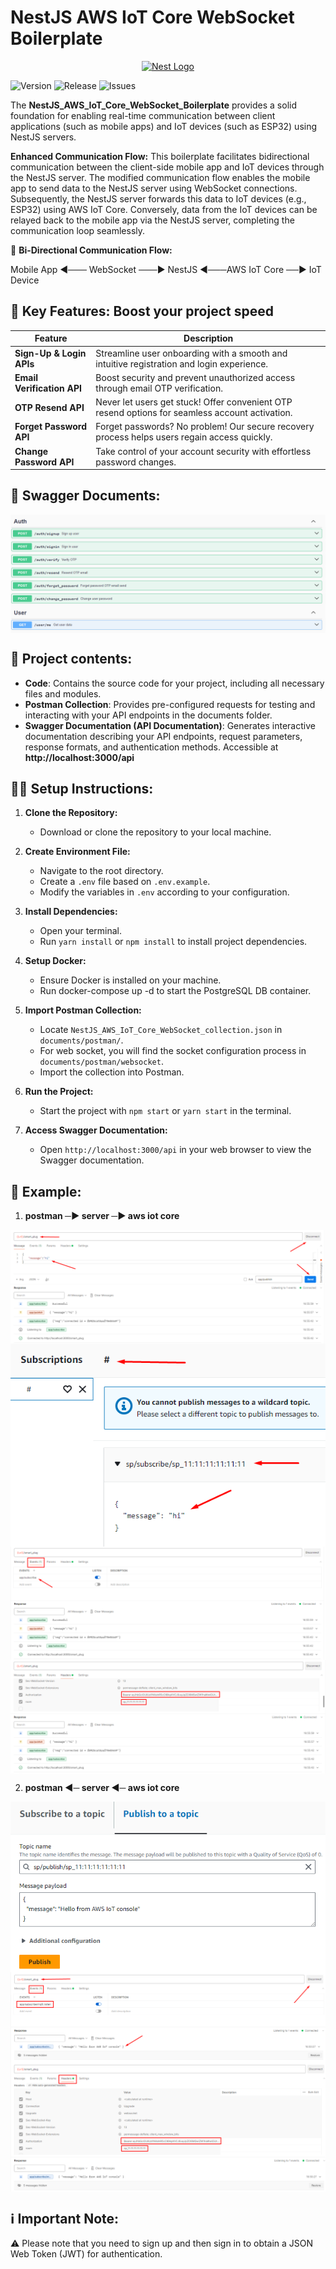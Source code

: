 # NestJS AWS IoT Core WebSocket Boilerplate

<p align="center">
  <a href="http://nestjs.com/" target="blank"><img src="https://nestjs.com/img/logo-small.svg" width="200" alt="Nest Logo" /></a>
</p>


![Version](https://img.shields.io/github/v/tag/Md-Tarikul-Islam-Juel/nestJS_Websocket?label=version&color=blue)
![Release](https://img.shields.io/github/v/release/Md-Tarikul-Islam-Juel/nestJS_Websocket?label=release&color=blue)
![Issues](https://img.shields.io/github/issues/Md-Tarikul-Islam-Juel/nestJS_Websocket?color=red)


The **NestJS_AWS_IoT_Core_WebSocket_Boilerplate** provides a solid foundation for enabling real-time communication between client applications (such as mobile apps) and IoT devices (such as ESP32) using NestJS servers.

**Enhanced Communication Flow:**
This boilerplate facilitates bidirectional communication between the client-side mobile app and IoT devices through the NestJS server. The modified communication flow enables the mobile app to send data to the NestJS server using WebSocket connections. Subsequently, the NestJS server forwards this data to IoT devices (e.g., ESP32) using AWS IoT Core. Conversely, data from the IoT devices can be relayed back to the mobile app via the NestJS server, completing the communication loop seamlessly.


🌟 **Bi-Directional Communication Flow:**

Mobile App  ◀─── WebSocket ───▶ NestJS ◀───AWS IoT Core ──▶ IoT Device 




## 🚀 Key Features: Boost your project speed

| Feature                    | Description                                                                                     |
|----------------------------|-------------------------------------------------------------------------------------------------|
| **Sign-Up & Login APIs**   | Streamline user onboarding with a smooth and intuitive registration and login experience.       |
| **Email Verification API** | Boost security and prevent unauthorized access through email OTP verification.                  |
| **OTP Resend API**         | Never let users get stuck! Offer convenient OTP resend options for seamless account activation. |
| **Forget Password API**    | Forget passwords? No problem! Our secure recovery process helps users regain access quickly.    |
| **Change Password API**    | Take control of your account security with effortless password changes.                         |


## 📖 Swagger Documents:

<img src="https://github.com/Md-Tarikul-Islam-Juel/NestJs_AWS_IoT_Core_WebSocket/blob/main/documents/photos/swagger.png" alt="swagger" style="display: block; margin: auto;">

## 📁 Project contents:

- **Code**: Contains the source code for your project, including all necessary files and modules.
- **Postman Collection**: Provides pre-configured requests for testing and interacting with your API endpoints in
  the documents folder.
- **Swagger Documentation (API Documentation)**:
  Generates interactive documentation describing your API endpoints, request parameters, response formats, and
  authentication methods.
  Accessible at **http://localhost:3000/api**

## 🚴🏿 Setup Instructions:

1. **Clone the Repository:**
   - Download or clone the repository to your local machine.

2. **Create Environment File:**
   - Navigate to the root directory.
   - Create a `.env` file based on `.env.example`.
   - Modify the variables in `.env` according to your configuration.

3. **Install Dependencies:**
   - Open your terminal.
   - Run `yarn install` or `npm install` to install project dependencies.

4. **Setup Docker:**
   - Ensure Docker is installed on your machine.
   - Run docker-compose up -d to start the PostgreSQL DB container.
   
5. **Import Postman Collection:**
   - Locate `NestJS_AWS_IoT_Core_WebSocket_collection.json` in `documents/postman/`.
   - For web socket, you will find the socket configuration process in `documents/postman/websocket`.
   - Import the collection into Postman.

6. **Run the Project:**
   - Start the project with `npm start` or `yarn start` in the terminal.

7. **Access Swagger Documentation:**
   - Open `http://localhost:3000/api` in your web browser to view the Swagger documentation.



## 📖 Example:

1. **postman ─▶ server ─▶ aws iot core**
<img src="https://github.com/Md-Tarikul-Islam-Juel/NestJs_AWS_IoT_Core_WebSocket/blob/main/documents/photos/21.png" alt="aws" style="display: block; margin: auto;">
<img src="https://github.com/Md-Tarikul-Islam-Juel/NestJs_AWS_IoT_Core_WebSocket/blob/main/documents/photos/22.png" alt="aws" style="display: block; margin: auto;">
<img src="https://github.com/Md-Tarikul-Islam-Juel/NestJs_AWS_IoT_Core_WebSocket/blob/main/documents/photos/23.png" alt="aws" style="display: block; margin: auto;">
<img src="https://github.com/Md-Tarikul-Islam-Juel/NestJs_AWS_IoT_Core_WebSocket/blob/main/documents/photos/24.png" alt="aws" style="display: block; margin: auto;">

2. **postman ◀─ server ◀─ aws iot core**
<img src="https://github.com/Md-Tarikul-Islam-Juel/NestJs_AWS_IoT_Core_WebSocket/blob/main/documents/photos/11.png" alt="aws" style="display: block; margin: auto;">
<img src="https://github.com/Md-Tarikul-Islam-Juel/NestJs_AWS_IoT_Core_WebSocket/blob/main/documents/photos/12.png" alt="aws" style="display: block; margin: auto;">
<img src="https://github.com/Md-Tarikul-Islam-Juel/NestJs_AWS_IoT_Core_WebSocket/blob/main/documents/photos/13.png" alt="aws" style="display: block; margin: auto;">


## ℹ️ Important Note:

⚠️ Please note that you need to sign up and then sign in to obtain a JSON Web Token (JWT) for authentication.

